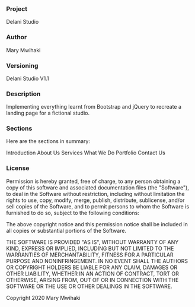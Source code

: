 ### Project
Delani Studio

### Author
Mary Mwihaki

### Versioning
Delani Studio V1.1

### Description
Implementing everything learnt from Bootstrap and jQuery to recreate a landing page for a fictional studio.

### Sections
Here are the sections in summary:

Introduction
About Us
Services
What We Do
Portfolio
Contact Us


### License
Permission is hereby granted, free of charge, to any person obtaining a copy of this software and associated documentation files (the "Software"), to deal in the Software without restriction, including without limitation the rights to use, copy, modify, merge, publish, distribute, sublicense, and/or sell copies of the Software, and to permit persons to whom the Software is furnished to do so, subject to the following conditions:

The above copyright notice and this permission notice shall be included in all copies or substantial portions of the Software.

THE SOFTWARE IS PROVIDED "AS IS", WITHOUT WARRANTY OF ANY KIND, EXPRESS OR IMPLIED, INCLUDING BUT NOT LIMITED TO THE WARRANTIES OF MERCHANTABILITY, FITNESS FOR A PARTICULAR PURPOSE AND NONINFRINGEMENT. IN NO EVENT SHALL THE AUTHORS OR COPYRIGHT HOLDERS BE LIABLE FOR ANY CLAIM, DAMAGES OR OTHER LIABILITY, WHETHER IN AN ACTION OF CONTRACT, TORT OR OTHERWISE, ARISING FROM, OUT OF OR IN CONNECTION WITH THE SOFTWARE OR THE USE OR OTHER DEALINGS IN THE SOFTWARE.

Copyright 2020 Mary Mwihaki
